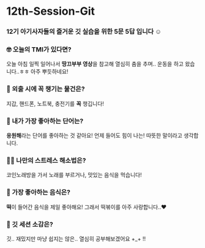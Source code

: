 # 12th-Session-Git

### 12기 아기사자들의 즐거운 깃 실습을 위한 5문 5답 입니다 ☺️

### 🤓 오늘의 TMI가 있다면?
오늘 아침 일찍 일어나서 **땅끄부부 영상**을 참고해 열심히 춤을 추며.. 운동을 하고 왔습니다..ㅎㅎ 아주 뿌듯하네요!

### 🎒 외출 시에 꼭 챙기는 물건은?
지갑, 핸드폰, 노트북, 충전기를 **꼭** 챙깁니다!

### 🤙 내가 가장 좋아하는 단어는?
**응원해**라는 단어를 좋아하는 것 같아요! 언제 들어도 힘이 나는! 따뜻한 말이라고 생각합니다.

### 🧘‍♀️ 나만의 스트레스 해소법은?
코인노래방을 가서 노래를 부르거나, 맛있는 음식을 먹습니다!

### 🍧 가장 좋아하는 음식은?
**떡**이 들어간 음식을 제일 좋아해요! 그래서 떡볶이를 아주 사랑합니다..♥

### 🦁 깃 세션 소감은?
깃.. 재밌지만 마냥 쉽지는 않은.. 열심히 공부해보겠어요 +_+ !!
